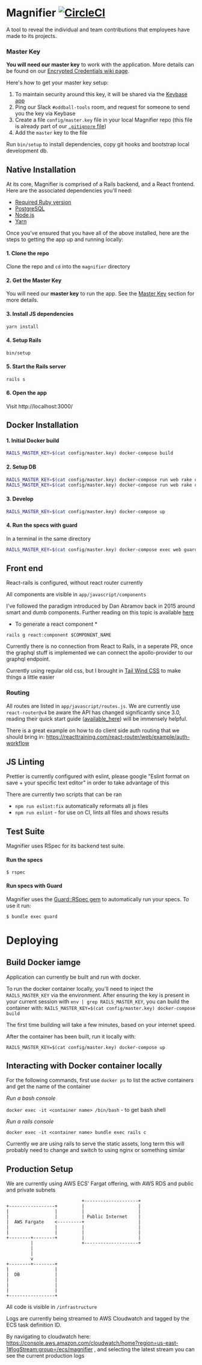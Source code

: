 # Magnifier  [![CircleCI](https://circleci.com/gh/oddballio/magnifier.svg?style=svg)](https://circleci.com/gh/oddballio/magnifier)

A tool to reveal the individual and team contributions that employees have made to its projects.

### Master Key

**You will need our master key** to work with the application.  More details can be found on our [Encrypted Credentials wiki page](https://github.com/oddballio/magnifier/wiki/Encrypted-Credentials). 

Here's how to get your master key setup:

1. To maintain security around this key, it will be shared via the [Keybase app](https://keybase.io/)
2. Ping our Slack `#oddball-tools` room, and request for someone to send you the key via Keybase
3. Create a file `config/master.key` file in your local Magnifier repo (this file is already part of our [`.gitignore` file](https://github.com/oddballio/magnifier/blob/master/.gitignore))
4. Add the `master` key to the file

Run `bin/setup` to install dependencies, copy git hooks and bootstrap local development db.

## Native Installation 

At its core, Magnifier is comprised of a Rails backend, and a React frontend.  Here are the associated dependencies you'll need:

- [Required Ruby version](https://github.com/oddballio/magnifier/blob/master/.ruby-version)
- [PostgreSQL](https://www.postgresql.org/)
- [Node.js](https://nodejs.org/en/)
- [Yarn](https://yarnpkg.com/en/docs/getting-started)

Once you've ensured that you have all of the above installed, here are the steps to getting the app up and running locally:

#### 1. Clone the repo

Clone the repo and `cd` into the `magnifier` directory

#### 2. Get the Master Key

You will need our **master key** to run the app. See the [Master Key](#master-key) section for more details.

#### 3. Install JS dependencies

```bash
yarn install
```

#### 4. Setup Rails

```bash
bin/setup
```

#### 5. Start the Rails server

```bash
rails s
```

#### 6. Open the app

Visit http://localhost:3000/

## Docker Installation

#### 1. Initial Docker build

```bash
RAILS_MASTER_KEY=$(cat config/master.key) docker-compose build
```

#### 2. Setup DB

```bash
RAILS_MASTER_KEY=$(cat config/master.key) docker-compose run web rake db:create
RAILS_MASTER_KEY=$(cat config/master.key) docker-compose run web rake db:schema:load
```

#### 3. Develop

```bash
RAILS_MASTER_KEY=$(cat config/master.key) docker-compose up
```

#### 4. Run the specs with guard

In a terminal in the same directory
```bash
RAILS_MASTER_KEY=$(cat config/master.key) docker-compose exec web guard
```

## Front end

React-rails is configured, without react router currently

All components are visible in `app/javascript/components`

I've followed the paradigm introduced by Dan Abramov back in 2015 around smart and dumb components. Further reading on this topic is available [here](https://medium.com/@dan_abramov/smart-and-dumb-components-7ca2f9a7c7d0)

* To generate a react component *

`rails g react:component $COMPONENT_NAME`

Currently there is no connection from React to Rails, in a seperate PR, once the graphql stuff is implemented we can connect the apollo-provider to our graphql endpoint.

Currently using regular old css, but I brought in [Tail Wind CSS](https://tailwindcss.com/docs/what-is-tailwind/) to make things a little easier

### Routing

All routes are listed in `app/javascript/routes.js`. We are currently use `react-router@v4` be aware the API has changed significantly since 3.0, reading their quick start guide ([available_here](https://reacttraining.com/react-router/web/guides/philosophy)) will be immensely helpful.

There is a great example on how to do client side auth routing that we should bring in: https://reacttraining.com/react-router/web/example/auth-workflow

## JS Linting

Prettier is currently configured with eslint, please google "Eslint format on save + your specific text editor" in order to take advantage of this

There are currently two scripts that can be ran

* `npm run eslint:fix` automatically reformats all js files
* `npm run eslint` - for use on CI, lints all files and shows results

## Test Suite

Magnifier uses RSpec for its backend test suite.  

#### Run the specs

```
$ rspec
```

#### Run specs with Guard

Magnifier uses the [Guard::RSpec gem](https://github.com/guard/guard-rspec) to automatically run your specs.  To use it run:

```
$ bundle exec guard
```

# Deploying

## Build Docker iamge

Application can currently be built and run with docker.

To run the docker container locally, you'll need to inject the
`RAILS_MASTER_KEY` via the environment. After ensuring the key is present in
your current session with `env | grep RAILS_MASTER_KEY`, you can build the
container with: 
`RAILS_MASTER_KEY=$(cat config/master.key) docker-compose build`

The first time building will take a few minutes, based on your internet speed. 

After the container has been built, run it locally with: 

`RAILS_MASTER_KEY=$(cat config/master.key) docker-compose up`

## Interacting with Docker container locally

For the following commands, first use `docker ps` to list the active containers and get the name of the container

*Run a bash console*

`docker exec -it <container name> /bin/bash` - to get bash shell

*Run a rails console*

`docker exec -it <container name> bundle exec rails c`

Currently we are using rails to serve the static assets, long term this will probably need to change and switch to using nginx or something similar

## Production Setup

We are currently using AWS ECS' Fargat offering, with AWS RDS and public and private subnets
```
                            +--------------------+
+-----------------+         |                    |
|                 |         |                    |
|                 |         | Public Internet    |
|  AWS Fargate    <---------+                    |
|                 |         |                    |
|                 |         |                    |
+--------+--------+         |                    |
         |                  +--------------------+
         |
         |
         v
+--------+--------+
|                 |
|  DB             |
|                 |
|                 |
|                 |
+-----------------+
```

All code is visible in `/infrastructure`


Logs are currently being streamed to AWS Cloudwatch and tagged by the ECS task definition ID.

By navigating to cloudwatch here: https://console.aws.amazon.com/cloudwatch/home?region=us-east-1#logStream:group=/ecs/magnifier , and selecting the latest stream you can see the current production logs

